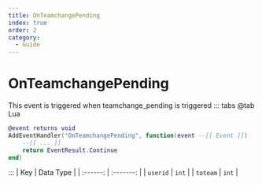 ```yaml
---
title: OnTeamchangePending
index: true
order: 2
category:
  - Guide
---
```


# OnTeamchangePending
This event is triggered when teamchange_pending is triggered
::: tabs
@tab Lua
```lua
@event returns void
AddEventHandler("OnTeamchangePending", function(event --[[ Event ]])
    --[[ ... ]]
    return EventResult.Continue
end)
```

:::
|    Key   | Data Type |
| :------: | :-------: |
| `userid` |   `int`   |
| `toteam` |   `int`   |